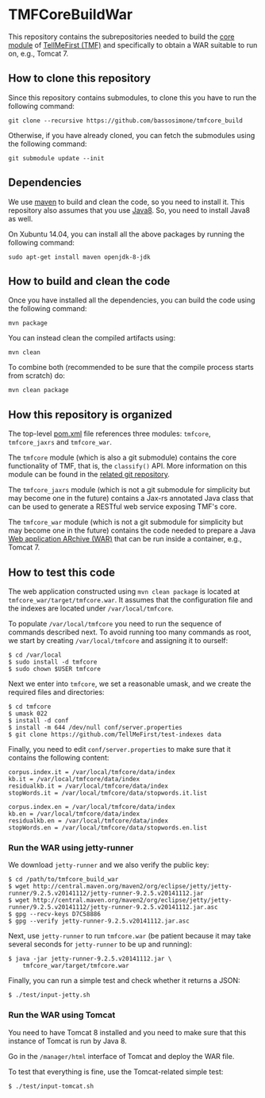 # TMFCoreBuildWar

This repository contains the subrepositories needed to build the
[core module](https://github.com/bassosimone/tmfcore) of
[TellMeFirst (TMF)](http://tellmefirst.polito.it/) and specifically
to obtain a WAR suitable to run on, e.g., Tomcat 7.

## How to clone this repository

Since this repository contains submodules, to clone this you have to
run the following command:

    git clone --recursive https://github.com/bassosimone/tmfcore_build

Otherwise, if you have already cloned, you can fetch the submodules using
the following command:

    git submodule update --init

## Dependencies

We use [maven](http://maven.apache.org/) to build and clean the code,
so you need to install it. This repository also assumes that you use
[Java8](https://jdk8.java.net/). So, you need to install Java8 as well.

On Xubuntu 14.04, you can install all the above packages by running
the following command:

    sudo apt-get install maven openjdk-8-jdk

## How to build and clean the code

Once you have installed all the dependencies, you can build the
code using the following command:

    mvn package

You can instead clean the compiled artifacts using:

    mvn clean

To combine both (recommended to be sure that the compile process
starts from scratch) do:

    mvn clean package

## How this repository is organized

The top-level
[pom.xml](https://github.com/bassosimone/tmfcore_build/blob/master/pom.xml)
file references three modules: `tmfcore`, `tmfcore_jaxrs` and `tmfcore_war`.

The `tmfcore` module (which is also a git submodule) contains the core
functionality of TMF, that is, the `classify()` API. More information on
this module can be found in the [related git
repository](https://github.com/bassosimone/tmfcore).

The `tmfcore_jaxrs` module (which is not a git submodule for simplicity but
may become one in the future) contains a Jax-rs annotated Java class that
can be used to generate a RESTful web service exposing TMF's core.

The `tmfcore_war` module (which is not a git submodule for simplicity but
may become one in the future) contains the code needed to prepare a
Java [Web application ARchive
(WAR)](https://en.wikipedia.org/wiki/WAR_%28file_format%29) that can be
run inside a container, e.g., Tomcat 7.

## How to test this code

The web application constructed using `mvn clean package` is located
at `tmfcore_war/target/tmfcore.war`. It assumes that the configuration
file and the indexes are located under `/var/local/tmfcore`.

To populate `/var/local/tmfcore` you need to run the sequence of
commands described next. To avoid running too many commands as root, we
start by creating `/var/local/tmfcore` and assigning it to ourself:

    $ cd /var/local
    $ sudo install -d tmfcore
    $ sudo chown $USER tmfcore

Next we enter into `tmfcore`, we set a reasonable umask, and we
create the required files and directories:

    $ cd tmfcore
    $ umask 022
    $ install -d conf
    $ install -m 644 /dev/null conf/server.properties
    $ git clone https://github.com/TellMeFirst/test-indexes data

Finally, you need to edit `conf/server.properties` to make sure
that it contains the following content:

    corpus.index.it = /var/local/tmfcore/data/index
    kb.it = /var/local/tmfcore/data/index
    residualkb.it = /var/local/tmfcore/data/index
    stopWords.it = /var/local/tmfcore/data/stopwords.it.list

    corpus.index.en = /var/local/tmfcore/data/index
    kb.en = /var/local/tmfcore/data/index
    residualkb.en = /var/local/tmfcore/data/index
    stopWords.en = /var/local/tmfcore/data/stopwords.en.list

### Run the WAR using jetty-runner

We download `jetty-runner` and we also verify the public key:

    $ cd /path/to/tmfcore_build_war
    $ wget http://central.maven.org/maven2/org/eclipse/jetty/jetty-runner/9.2.5.v20141112/jetty-runner-9.2.5.v20141112.jar
    $ wget http://central.maven.org/maven2/org/eclipse/jetty/jetty-runner/9.2.5.v20141112/jetty-runner-9.2.5.v20141112.jar.asc
    $ gpg --recv-keys D7C58886
    $ gpg --verify jetty-runner-9.2.5.v20141112.jar.asc

Next, use `jetty-runner` to run `tmfcore.war` (be patient because it
may take several seconds for `jetty-runner` to be up and running):

    $ java -jar jetty-runner-9.2.5.v20141112.jar \
        tmfcore_war/target/tmfcore.war

Finally, you can run a simple test and check whether it returns a JSON:

    $ ./test/input-jetty.sh

### Run the WAR using Tomcat

You need to have Tomcat 8 installed and you need to make sure that this
instance of Tomcat is run by Java 8.

Go in the `/manager/html` interface of Tomcat and deploy the WAR file.

To test that everything is fine, use the Tomcat-related simple test:

    $ ./test/input-tomcat.sh
